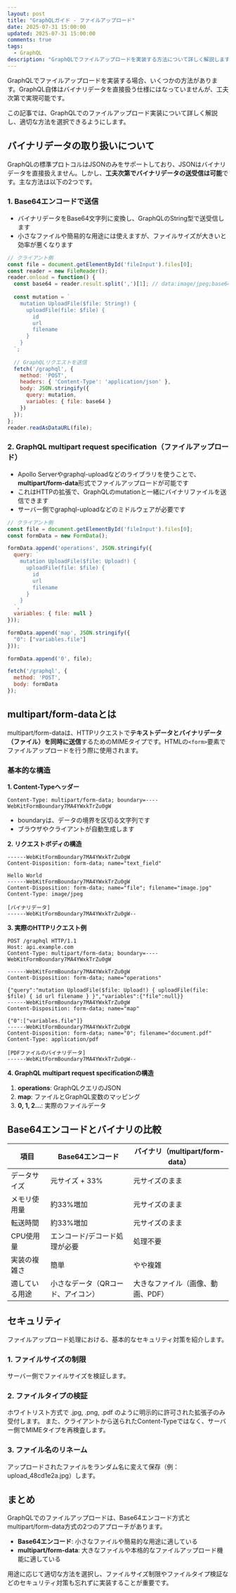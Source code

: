 ```yaml
---
layout: post
title: "GraphQLガイド - ファイルアップロード"
date: 2025-07-31 15:00:00
updated: 2025-07-31 15:00:00
comments: true
tags: 
  - GraphQL
description: "GraphQLでファイルアップロードを実装する方法について詳しく解説します。Base64エンコード方式とmultipart/form-data方式の2つのアプローチを比較し、それぞれの実装例とベストプラクティスを紹介します。"
---
```


GraphQLでファイルアップロードを実装する場合、いくつかの方法があります。GraphQL自体はバイナリデータを直接扱う仕様にはなっていませんが、工夫次第で実現可能です。

この記事では、GraphQLでのファイルアップロード実装について詳しく解説し、適切な方法を選択できるようにします。

## バイナリデータの取り扱いについて

GraphQLの標準プロトコルはJSONのみをサポートしており、JSONはバイナリデータを直接扱えません。しかし、**工夫次第でバイナリデータの送受信は可能**です。主な方法は以下の2つです。

### **1. Base64エンコードで送信**

- バイナリデータをBase64文字列に変換し、GraphQLのString型で送受信します
- 小さなファイルや簡易的な用途には使えますが、ファイルサイズが大きいと効率が悪くなります

```javascript
// クライアント側
const file = document.getElementById('fileInput').files[0];
const reader = new FileReader();
reader.onload = function() {
  const base64 = reader.result.split(',')[1]; // data:image/jpeg;base64, の部分を除去
  
  const mutation = `
    mutation UploadFile($file: String!) {
      uploadFile(file: $file) {
        id
        url
        filename
      }
    }
  `;
  
  // GraphQLリクエストを送信
  fetch('/graphql', {
    method: 'POST',
    headers: { 'Content-Type': 'application/json' },
    body: JSON.stringify({
      query: mutation,
      variables: { file: base64 }
    })
  });
};
reader.readAsDataURL(file);
```

### **2. GraphQL multipart request specification（ファイルアップロード）**

- Apollo Serverやgraphql-uploadなどのライブラリを使うことで、**multipart/form-data**形式でファイルアップロードが可能です
- これはHTTPの拡張で、GraphQLのmutationと一緒にバイナリファイルを送信できます
- サーバー側でgraphql-uploadなどのミドルウェアが必要です

```javascript
// クライアント側
const file = document.getElementById('fileInput').files[0];
const formData = new FormData();

formData.append('operations', JSON.stringify({
  query: `
    mutation UploadFile($file: Upload!) {
      uploadFile(file: $file) {
        id
        url
        filename
      }
    }
  `,
  variables: { file: null }
}));

formData.append('map', JSON.stringify({
  "0": ["variables.file"]
}));

formData.append('0', file);

fetch('/graphql', {
  method: 'POST',
  body: formData
});
```

## multipart/form-dataとは

multipart/form-dataは、HTTPリクエストで**テキストデータとバイナリデータ（ファイル）を同時に送信**するためのMIMEタイプです。HTMLの`<form>`要素でファイルアップロードを行う際に使用されます。

### **基本的な構造**

**1. Content-Typeヘッダー**

```
Content-Type: multipart/form-data; boundary=----WebKitFormBoundary7MA4YWxkTrZu0gW
```

- boundaryは、データの境界を区切る文字列です
- ブラウザやクライアントが自動生成します

**2. リクエストボディの構造**

```
------WebKitFormBoundary7MA4YWxkTrZu0gW
Content-Disposition: form-data; name="text_field"

Hello World
------WebKitFormBoundary7MA4YWxkTrZu0gW
Content-Disposition: form-data; name="file"; filename="image.jpg"
Content-Type: image/jpeg

[バイナリデータ]
------WebKitFormBoundary7MA4YWxkTrZu0gW--
```

**3. 実際のHTTPリクエスト例**

```
POST /graphql HTTP/1.1
Host: api.example.com
Content-Type: multipart/form-data; boundary=----WebKitFormBoundary7MA4YWxkTrZu0gW

------WebKitFormBoundary7MA4YWxkTrZu0gW
Content-Disposition: form-data; name="operations"

{"query":"mutation UploadFile($file: Upload!) { uploadFile(file: $file) { id url filename } }","variables":{"file":null}}
------WebKitFormBoundary7MA4YWxkTrZu0gW
Content-Disposition: form-data; name="map"

{"0":["variables.file"]}
------WebKitFormBoundary7MA4YWxkTrZu0gW
Content-Disposition: form-data; name="0"; filename="document.pdf"
Content-Type: application/pdf

[PDFファイルのバイナリデータ]
------WebKitFormBoundary7MA4YWxkTrZu0gW--
```

**4. GraphQL multipart request specificationの構造**

1. **operations**: GraphQLクエリのJSON
2. **map**: ファイルとGraphQL変数のマッピング
3. **0, 1, 2...**: 実際のファイルデータ

## Base64エンコードとバイナリの比較

| 項目 | Base64エンコード | バイナリ（multipart/form-data） |
|------|------------------|--------------------------------|
| データサイズ | 元サイズ + 33% | 元サイズのまま |
| メモリ使用量 | 約33%増加 | 元サイズのまま |
| 転送時間 | 約33%増加 | 元サイズのまま |
| CPU使用量 | エンコード/デコード処理が必要 | 処理不要 |
| 実装の複雑さ | 簡単 | やや複雑 |
| 適している用途 | 小さなデータ（QRコード、アイコン） | 大きなファイル（画像、動画、PDF） |

## セキュリティ
ファイルアップロード処理における、基本的なセキュリティ対策を紹介します。

### 1. ファイルサイズの制限
サーバー側でファイルサイズを検証します。

### 2. ファイルタイプの検証
ホワイトリスト方式で .jpg, .png, .pdf のように明示的に許可された拡張子のみ受付します。
また、クライアントから送られたContent-Typeではなく、サーバー側でMIMEタイプを再検査します。

### 3. ファイル名のリネーム
アップロードされたファイルをランダム名に変えて保存（例：upload_48cd1e2a.jpg）します。

## まとめ

GraphQLでのファイルアップロードは、Base64エンコード方式とmultipart/form-data方式の2つのアプローチがあります。

- **Base64エンコード**: 小さなファイルや簡易的な用途に適している
- **multipart/form-data**: 大きなファイルや本格的なファイルアップロード機能に適している

用途に応じて適切な方法を選択し、ファイルサイズ制限やファイルタイプ検証などのセキュリティ対策も忘れずに実装することが重要です。 